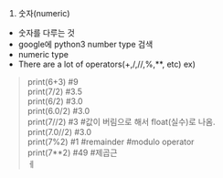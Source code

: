 1. 숫자(numeric) 
+ 숫자를 다루는 것 
+ google에 python3 number type 검색
+ numeric type <br>
+ There are a lot of operators(+,/,//,%,**, etc)
ex) <br>
> print(6+3) #9 <br>
> print(7/2) #3.5 <br>
> print(6/2) #3.0 <br>
> print(6.0/2) #3.0 <br>
> print(7//2) #3 #값이 버림으로 해서 float(실수)로 나옴. <br>
> print(7.0//2) #3.0 <br>
> print(7%2) #1 #remainder #modulo operator <br>
> print(7**2) #49 #제곱근 <br>ㅔ
